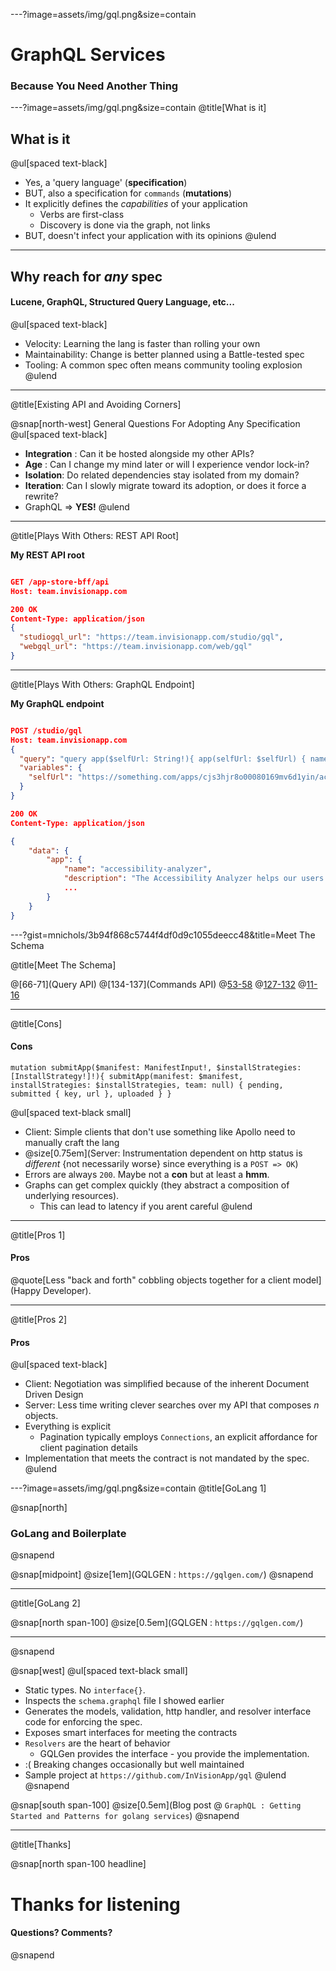 ---?image=assets/img/gql.png&size=contain
# GraphQL Services
### Because You Need Another Thing

---?image=assets/img/gql.png&size=contain
@title[What is it]

## What is it

@ul[spaced text-black]
- Yes, a 'query language' (**specification**)
- BUT, also a specification for `commands` (**mutations**)
- It explicitly defines the _capabilities_ of your application 
  - Verbs are first-class
  - Discovery is done via the graph, not links
- BUT, doesn't infect your application with its opinions
@ulend

---

## Why reach for _any_ spec

#### Lucene, GraphQL, Structured Query Language, etc...

@ul[spaced text-black]
- Velocity: Learning the lang is faster than rolling your own
- Maintainability: Change is better planned using a Battle-tested spec
- Tooling: A common spec often means community tooling explosion
@ulend

---

@title[Existing API and Avoiding Corners]

@snap[north-west]
General Questions For Adopting Any Specification
@ul[spaced text-black]
- **Integration** : Can it be hosted alongside my other APIs?
- **Age** : Can I change my mind later or will I experience vendor lock-in?
- **Isolation**: Do related dependencies stay isolated from my domain?
- **Iteration**: Can I slowly migrate toward its adoption, or does it force a rewrite?
- GraphQL => **YES!**
@ulend

---

@title[Plays With Others: REST API Root]

**My REST API root**

```json

GET /app-store-bff/api
Host: team.invisionapp.com

200 OK
Content-Type: application/json
{
  "studiogql_url": "https://team.invisionapp.com/studio/gql",
  "webgql_url": "https://team.invisionapp.com/web/gql"
}

```

---
@title[Plays With Others: GraphQL Endpoint]

**My GraphQL endpoint**

```json

POST /studio/gql
Host: team.invisionapp.com
{
  "query": "query app($selfUrl: String!){ app(selfUrl: $selfUrl) { name, description} }",
  "variables": {
    "selfUrl": "https://something.com/apps/cjs3hjr8o00080169mv6d1yin/accessibility-analyzer/0.4.0"
  }
}

200 OK
Content-Type: application/json

{
    "data": {
        "app": {
            "name": "accessibility-analyzer",
            "description": "The Accessibility Analyzer helps our users design accessible products by analyzing a Studio file to see if it meets W3C accessibility guidelines. A11y Analyzer currently checks contrast ratios between text and backgrounds, minimum text sizes, and minimum line heights.",
            ...
        }
    }
}

```

---?gist=mnichols/3b94f868c5744f4df0d9c1055deecc48&title=Meet The Schema

@title[Meet The Schema]

@[66-71](Query API)
@[134-137](Commands API)
@[53-58](Types)
@[127-132](Inputs)
@[11-16](Enums)

---

@title[Cons]
#### Cons
```
mutation submitApp($manifest: ManifestInput!, $installStrategies: [InstallStrategy!]!){ submitApp(manifest: $manifest, installStrategies: $installStrategies, team: null) { pending, submitted { key, url }, uploaded } }
```
@ul[spaced text-black small]
- Client: Simple clients that don't use something like Apollo need to manually craft the lang
- @size[0.75em](Server: Instrumentation dependent on http status is _different_ {not necessarily worse} since everything is a `POST => OK`)
- Errors are always `200`. Maybe not a **con** but at least a **hmm**.
- Graphs can get complex quickly (they abstract a composition of underlying resources).
  - This can lead to latency if you arent careful
@ulend

---

@title[Pros 1]

#### Pros

@quote[Less "back and forth" cobbling objects together for a client model](Happy Developer).

---

@title[Pros 2]
#### Pros

@ul[spaced text-black]
- Client: Negotiation was simplified because of the inherent Document Driven Design
- Server: Less time writing clever searches over my API that composes _n_ objects.
- Everything is explicit
  - Pagination typically employs `Connections`, an explicit affordance for client pagination details
- Implementation that meets the contract is not mandated by the spec.
@ulend

---?image=assets/img/gql.png&size=contain
@title[GoLang 1]

@snap[north]
### GoLang and Boilerplate
@snapend

@snap[midpoint]
@size[1em](GQLGEN : `https://gqlgen.com/`)
@snapend

---

@title[GoLang 2]

@snap[north span-100]
@size[0.5em](GQLGEN : `https://gqlgen.com/`)
<hr />
@snapend

@snap[west]
@ul[spaced text-black small]
- Static types. No `interface{}`.
- Inspects the `schema.graphql` file I showed earlier
- Generates the models, validation, http handler, and resolver interface code for enforcing the spec.
- Exposes smart interfaces for meeting the contracts
- `Resolvers` are the heart of behavior
  - GQLGen provides the interface - you provide the implementation.
- :( Breaking changes occasionally but well maintained
- Sample project at `https://github.com/InVisionApp/gql`
@ulend
@snapend

@snap[south span-100]
@size[0.5em](Blog post @ `GraphQL : Getting Started and Patterns for golang services`)
@snapend

---

@title[Thanks]

@snap[north span-100 headline]
# Thanks for listening
#### Questions? Comments?
@snapend
